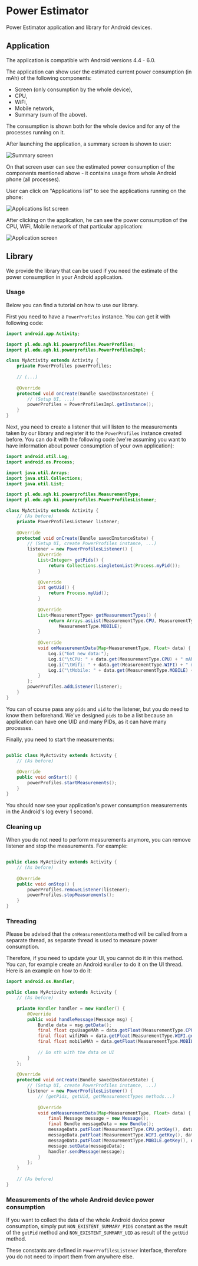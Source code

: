 # Power Estimator

Power Estimator application and library for Android devices.

## Application

The application is compatible with Android versions 4.4 - 6.0.

The application can show user the estimated current power consumption (in mAh) of the following
 components:

  * Screen (only consumption by the whole device),
  * CPU,
  * WiFi,
  * Mobile network,
  * Summary (sum of the above).
  
The consumption is shown both for the whole device and for any of the processes running on it.

After launching the application, a summary screen is shown to user:

![Summary screen](screenshots/summary.png?raw=true "Summary screen")

On that screen user can see the estimated power consumption of the components mentioned
 above - it contains usage from whole Android phone (all processes).
 
User can click on "Applications list" to see the applications running on the phone:

![Applications list screen](screenshots/applications-list.png?raw=true "Applications list screen")

After clicking on the application, he can see the power consumption of the CPU, WiFi,
 Mobile network of that particular application:
 
![Application screen](screenshots/application.png?raw=true "Application screen")

## Library

We provide the library that can be used if you need the estimate of the power consumption in
 your Android application.

### Usage 

Below you can find a tutorial on how to use our library.

First you need to have a `PowerProfiles` instance. You can get it with following code:

```java
import android.app.Activity;

import pl.edu.agh.ki.powerprofiles.PowerProfiles;
import pl.edu.agh.ki.powerprofiles.PowerProfilesImpl;

class MyActivity extends Activity {
    private PowerProfiles powerProfiles;
    
    // (...)
    
    @Override
    protected void onCreate(Bundle savedInstanceState) {
        // (Setup UI, ...)
        powerProfiles = PowerProfilesImpl.getInstance();
    }
}
```

Next, you need to create a listener that will listen to the measurements taken by our library
 and register it to the `PowerProfiles` instance created before. You can do it with the following
  code (we're assuming you want to have information about power consumption of your own
   application):

```java
import android.util.Log;
import android.os.Process;

import java.util.Arrays;
import java.util.Collections;
import java.util.List;

import pl.edu.agh.ki.powerprofiles.MeasurementType;
import pl.edu.agh.ki.powerprofiles.PowerProfilesListener;

class MyActivity extends Activity {
    // (As before)
    private PowerProfilesListener listener;
    
    @Override
    protected void onCreate(Bundle savedInstanceState) {
        // (Setup UI, create PowerProfiles instance, ...)
        listener = new PowerProfilesListener() {
            @Override
            List<Integer> getPids() {
                return Collections.singletonList(Process.myPid());
            }
        
            @Override
            int getUid() {
                return Process.myUid();
            }
        
            @Override
            List<MeasurementType> getMeasurementTypes() {
                return Arrays.asList(MeasurementType.CPU, MeasurementType.WIFI,
                    MeasurementType.MOBILE);
            }
        
            @Override
            void onMeasurementData(Map<MeasurementType, Float> data) {
                Log.i("Got new data:");
                Log.i("\tCPU: " + data.get(MeasurementType.CPU) + " mAh");
                Log.i("\tWifi: " + data.get(MeasurementType.WIFI) + " mAh");
                Log.i("\tMobile: " + data.get(MeasurementType.MOBILE) + " mAh");
            }
        };
        powerProfiles.addListener(listener);
    }
}
```

You can of course pass any `pids` and `uid` to the listener, but you do need to know them
 beforehand. We've designed `pids` to be a list because an application can have one UID
  and many PIDs, as it can have many processes.

Finally, you need to start the measurements:

```java

public class MyActivity extends Activity {
    // (As before)
    
    @Override
    public void onStart() {
        powerProfiles.startMeasurements();
    }
}
```

You should now see your application's power consumption measurements in the Android's log
 every 1 second.
 
### Cleaning up

When you do not need to perform measurements anymore, you can remove listener and stop
 the measurements. For example:

```java

public class MyActivity extends Activity {
    // (As before)
    
    @Override
    public void onStop() {
        powerProfiles.removeListener(listener);
        powerProfiles.stopMeasurements();
    }
}
```

### Threading

Please be advised that the `onMeasurementData` method will be called from a separate thread,
 as separate thread is used to measure power consumption.
 
Therefore, if you need to update your UI, you cannot do it in this method. You can, for example
 create an Android `Handler` to do it on the UI thread. Here is an example on how to do it:
 
```java
import android.os.Handler;

public class MyActivity extends Activity {
    // (As before)

    private Handler handler = new Handler() {
        @Override
        public void handleMessage(Message msg) {
            Bundle data = msg.getData();
            final float cpuUsageMAh = data.getFloat(MeasurementType.CPU.getKey());
            final float wifiMAh = data.getFloat(MeasurementType.WIFI.getKey());
            final float mobileMAh = data.getFloat(MeasurementType.MOBILE.getKey());
            
            // Do sth with the data on UI
        }
    };
    
    @Override
    protected void onCreate(Bundle savedInstanceState) {
        // (Setup UI, create PowerProfiles instance, ...)
        listener = new PowerProfilesListener() {
            // (getPids, getUid, getMeasurementTypes methods...)
            
            @Override
            void onMeasurementData(Map<MeasurementType, Float> data) {
                final Message message = new Message();
                final Bundle messageData = new Bundle();
                messageData.putFloat(MeasurementType.CPU.getKey(), data.get(MeasurementType.CPU));
                messageData.putFloat(MeasurementType.WIFI.getKey(), data.get(MeasurementType.WIFI));
                messageData.putFloat(MeasurementType.MOBILE.getKey(), data.get(MeasurementType.MOBILE));
                message.setData(messageData);
                handler.sendMessage(message);
            }
        };
    }
    
    // (As before)
}
```
### Measurements of the whole Android device power consumption

If you want to collect the data of the whole Android device power consumption, simply put
 `NON_EXISTENT_SUMMARY_PIDS` constant as the result of the `getPid` method and
  `NON_EXISTENT_SUMMARY_UID` as result of the `getUid` method.
 
These constants are defined in `PowerProfilesListener` interface, therefore you do not need to
 import them from anywhere else.

